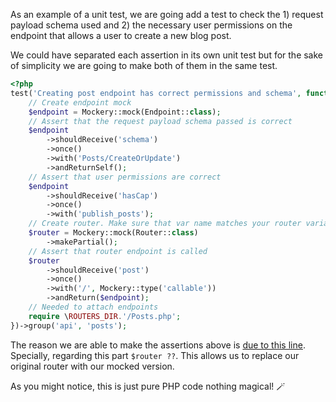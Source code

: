 As an example of a unit test, we are going add a test to check the 1) request payload schema
used and 2) the necessary user permissions on the endpoint that allows a user to create a new blog post.

We could have separated each assertion in its own unit test but for the sake of simplicity we
are going to make both of them in the same test.

```php
<?php
test('Creating post endpoint has correct permissions and schema', function () {
    // Create endpoint mock
    $endpoint = Mockery::mock(Endpoint::class);
    // Assert that the request payload schema passed is correct
    $endpoint
        ->shouldReceive('schema')
        ->once()
        ->with('Posts/CreateOrUpdate')
        ->andReturnSelf();
    // Assert that user permissions are correct
    $endpoint
        ->shouldReceive('hasCap')
        ->once()
        ->with('publish_posts');
    // Create router. Make sure that var name matches your router variable
    $router = Mockery::mock(Router::class)
        ->makePartial();
    // Assert that router endpoint is called
    $router
        ->shouldReceive('post')
        ->once()
        ->with('/', Mockery::type('callable'))
        ->andReturn($endpoint);
    // Needed to attach endpoints
    require \ROUTERS_DIR.'/Posts.php';
})->group('api', 'posts');
```

The reason we are able to make the assertions above is
[due to this line](https://github.com/matapatos/wp-fastendpoints/wiki/Quick-start#the-actual-code---srcapirouterspostsphp).
Specially, regarding this part ```$router ??```. This allows us to replace our original router with our mocked version.

As you might notice, this is just pure PHP code nothing magical! 🪄
